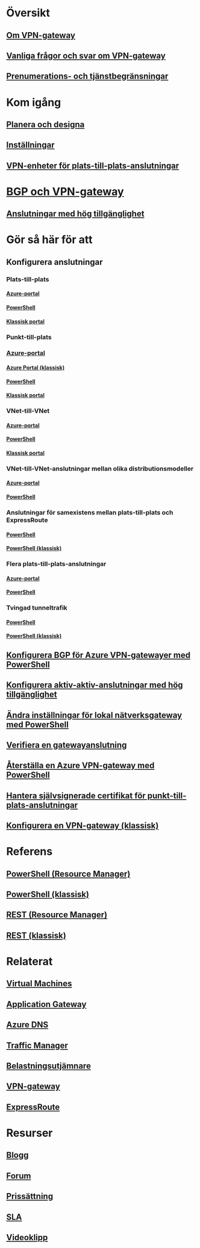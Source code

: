 # Översikt
## [Om VPN-gateway](vpn-gateway-about-vpngateways.md)
## [Vanliga frågor och svar om VPN-gateway](vpn-gateway-vpn-faq.md)
## [Prenumerations- och tjänstbegränsningar](../azure-subscription-service-limits.md)

# Kom igång
## [Planera och designa](vpn-gateway-plan-design.md)
## [Inställningar](vpn-gateway-about-vpn-gateway-settings.md)
## [VPN-enheter för plats-till-plats-anslutningar](vpn-gateway-about-vpn-devices.md)
# [BGP och VPN-gateway](vpn-gateway-bgp-overview.md)
## [Anslutningar med hög tillgänglighet](vpn-gateway-highlyavailable.md)

# Gör så här för att
## Konfigurera anslutningar
### Plats-till-plats
#### [Azure-portal](vpn-gateway-howto-site-to-site-resource-manager-portal.md)
#### [PowerShell](vpn-gateway-create-site-to-site-rm-powershell.md)
#### [Klassisk portal](vpn-gateway-site-to-site-create.md)
### Punkt-till-plats
### [Azure-portal](vpn-gateway-howto-point-to-site-resource-manager-portal.md)
#### [Azure Portal (klassisk)](vpn-gateway-howto-point-to-site-classic-azure-portal.md)
#### [PowerShell](vpn-gateway-howto-point-to-site-rm-ps.md)
#### [Klassisk portal](vpn-gateway-point-to-site-create.md)
### VNet-till-VNet
#### [Azure-portal](vpn-gateway-howto-vnet-vnet-resource-manager-portal.md)
#### [PowerShell](vpn-gateway-vnet-vnet-rm-ps.md)
#### [Klassisk portal](virtual-networks-configure-vnet-to-vnet-connection.md)
### VNet-till-VNet-anslutningar mellan olika distributionsmodeller
#### [Azure-portal](vpn-gateway-connect-different-deployment-models-portal.md)
#### [PowerShell](vpn-gateway-connect-different-deployment-models-powershell.md)
### Anslutningar för samexistens mellan plats-till-plats och ExpressRoute
#### [PowerShell](../expressroute/expressroute-howto-coexist-resource-manager.md?toc=%2fazure%2fvpn-gateway%2ftoc.json)
#### [PowerShell (klassisk)](../expressroute/expressroute-howto-coexist-classic.md?toc=%2fazure%2fvpn-gateway%2ftoc.json)
### Flera plats-till-plats-anslutningar
#### [Azure-portal](vpn-gateway-howto-multi-site-to-site-resource-manager-portal.md)
#### [PowerShell](vpn-gateway-multi-site.md)
### Tvingad tunneltrafik
#### [PowerShell](vpn-gateway-forced-tunneling-rm.md)
#### [PowerShell (klassisk)](vpn-gateway-about-forced-tunneling.md)
## [Konfigurera BGP för Azure VPN-gatewayer med PowerShell](vpn-gateway-bgp-resource-manager-ps.md)
## [Konfigurera aktiv-aktiv-anslutningar med hög tillgänglighet](vpn-gateway-activeactive-rm-powershell.md)
## [Ändra inställningar för lokal nätverksgateway med PowerShell](vpn-gateway-modify-local-network-gateway.md)
## [Verifiera en gatewayanslutning](vpn-gateway-verify-connection-resource-manager.md)
## [Återställa en Azure VPN-gateway med PowerShell](vpn-gateway-resetgw-classic.md)
## [Hantera självsignerade certifikat för punkt-till-plats-anslutningar](vpn-gateway-certificates-point-to-site.md)
## [Konfigurera en VPN-gateway (klassisk)](vpn-gateway-configure-vpn-gateway-mp.md)

# Referens
## [PowerShell (Resource Manager)](https://msdn.microsoft.com/library/mt163510(v=azure.300))
## [PowerShell (klassisk)](https://msdn.microsoft.com/library/mt270335(v=azure.300))
## [REST (Resource Manager)](https://msdn.microsoft.com/library/mt163859)
## [REST (klassisk)](https://msdn.microsoft.com/library/jj154113)

# Relaterat
## [Virtual Machines](/azure/virtual-machines/)
## [Application Gateway](/azure/application-gateway/)
## [Azure DNS](/azure/dns/)
## [Traffic Manager](/azure/traffic-manager/)
## [Belastningsutjämnare](/azure/load-balancer/)
## [VPN-gateway](/azure/vpn-gateway/)
## [ExpressRoute](/azure/expressroute/)
# Resurser
## [Blogg](https://azure.microsoft.com/blog/topics/networking)
## [Forum](https://social.msdn.microsoft.com/Forums/azure/home?forum=WAVirtualMachinesVirtualNetwork)
## [Prissättning](https://azure.microsoft.com/pricing/details/vpn-gateway)
## [SLA](https://azure.microsoft.com/support/legal/sla)
## [Videoklipp](https://azure.microsoft.com/documentation/videos/index/?services=vpn-gateway)


<!--HONumber=Nov16_HO2-->


